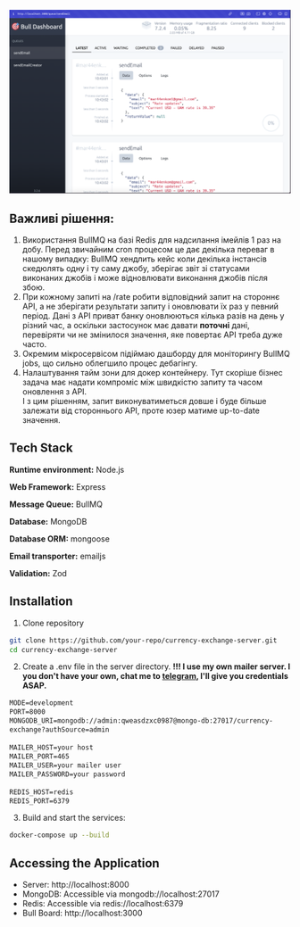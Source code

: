 ![bullmq screenshot](/bullmq-ui.png)

## Важливі рішення:
1. Використання BullMQ на базі Redis для надсилання імейлів 1 раз на добу. Перед звичайним cron процесом це дає декілька переваг в нашому випадку: BullMQ хендлить кейс коли декілька інстансів скедюлять одну і ту саму джобу, зберігає звіт зі статусами виконаних джобів і може відновлювати виконання джобів після збою.
2. При кожному запиті на /rate робити відповідний запит на стороннє API, а не зберігати результати запиту і оновлювати їх раз у певний період. Дані з API приват банку оновлюються кілька разів на день у різний час, а оскільки застосунок має давати **поточні** дані, перевіряти чи не змінилося значення, яке повертає API треба дуже часто.
3. Окремим мікросервісом підіймаю дашборду для моніторингу BullMQ jobs, що сильно облегшило процес дебагінгу.
4. Налаштування тайм зони для докер контейнеру.
   Тут скоріше бізнес задача має надати компроміс між швидкістю запиту та часом оновлення з API.  
   І з цим рішенням, запит виконуватиметься довше і буде більше залежати від стороннього API, проте юзер матиме up-to-date значення.

## Tech Stack

**Runtime environment:** Node.js

**Web Framework:** Express

**Message Queue:** BullMQ

**Database:** MongoDB

**Database ORM:** mongoose

**Email transporter:** emailjs

**Validation:** Zod

## Installation

1. Clone repository
```bash
git clone https://github.com/your-repo/currency-exchange-server.git
cd currency-exchange-server
```
2. Create a .env file in the server directory.
   **!!! I use my own mailer server. I you don't have your own, chat me to [telegram](t.me/mar4enkom), I'll give you credentials ASAP.**
```
MODE=development
PORT=8000
MONGODB_URI=mongodb://admin:qweasdzxc0987@mongo-db:27017/currency-exchange?authSource=admin

MAILER_HOST=your host
MAILER_PORT=465
MAILER_USER=your mailer user
MAILER_PASSWORD=your password

REDIS_HOST=redis
REDIS_PORT=6379
```
3. Build and start the services:
```bash 
docker-compose up --build
```
## Accessing the Application
- Server: http://localhost:8000
- MongoDB: Accessible via mongodb://localhost:27017
- Redis: Accessible via redis://localhost:6379
- Bull Board: http://localhost:3000
    